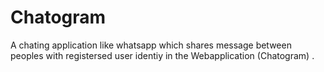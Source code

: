 # Chatogram
A chating application like whatsapp which shares message between peoples with registersed user identiy in the Webapplication (Chatogram) .
